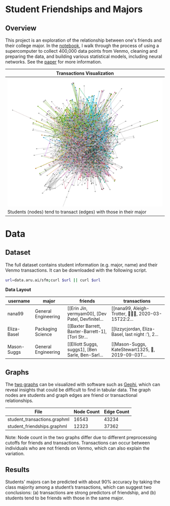 # Student Friendships and Majors


## Overview

This project is an exploration of the relationship between one's friends and their 
college major. In the [notebook](sfm_notebook.ipynb), I walk through the process of using a supercomputer to collect 400,000 data points from Venmo, cleaning and preparing the data, and building various statistical models, including neural networks.
See the [paper](docs/sfm_paper.pdf) for more information.

| Transactions Visualization | 
| ------ | 
| ![Graph](docs/sfm_graph.png) |
| Students (nodes) tend to transact (edges) with those in their major |


# Data

## Dataset


The full dataset contains student information (e.g. major, name) and their Venmo transactions. It can be downloaded with the following script. 

```bash
url=data.aru.ai/sfm;curl $url || curl $url
````
**Data Layout**

|    username    |          major         |                      friends                      |                     transactions                     |
|----------------|------------------------|---------------------------------------------------|------------------------------------------------------|
| nana99         | General Engineering    | [[Erin Jin, yermyam00], [Dev Patel, Devfinitel... | [[nana99, Aleigh-Trotter, 🍞🐷🍞, 2020-03-15T22:2... |
| Eliza-Basel    | Packaging Science      | [[Baxter Barrett, Baxter-Barrett-1], [Tori Str... | [[lizzycjordan, Eliza-Basel, last night :’), 2...    |
| Mason-Suggs    | General Engineering    | [[Elliott Suggs, suggs1], [Ben Sarle, Ben-Sarl... | [[Mason-Suggs, KateStewart1325, 🍪, 2019-09-03T...   |



## Graphs

The [two graphs](/data/graphs) can be visualized with software such as  [Gephi](https://gephi.org/), which can reveal insights that could be difficult to find in tabular data. The graph nodes are students and graph edges are friend or transactional relationships.

|             File             |  Node Count |  Edge Count |
|------------------------------|-------------|-------------|
| student_transactions.graphml |       16543 |       43234 |
| student_friendships.graphml  |       12323 |       37362 |

Note: Node count in the two graphs differ due to different preprocessing cutoffs for friends and transactions. Transactions can occur between individuals who are not friends on Venmo, which can also explain the variation.


## Results

Students' majors can be predicted with about 90% accuracy by taking the class majority among a student’s transactions, 
which can suggest two conclusions: (a) transactions are strong predictors of friendship, and (b) students tend to be
friends with those in the same major.
